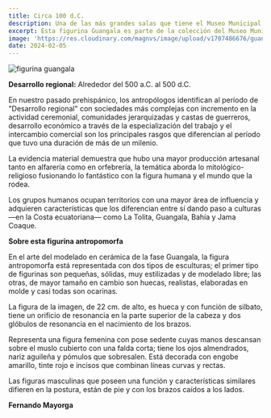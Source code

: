 ```yaml
---
title: Circa 100 d.C.
description: Una de las más grandes salas que tiene el Museo Municipal de Guayaquil es la dedicada al período Prehispánico de la historia de la región de Guayaquil, contiene interesantes muestras de arte modelado de los diferentes períodos, entre ellas varias figurinas antropomorfas como la de la imagen.
excerpt: Esta figurina Guangala es parte de la colección del Museo Municipal de Guayaquil.
image: 'https://res.cloudinary.com/magnvs/image/upload/v1707486676/guangalt_bojwxo.png'
date: 2024-02-05
---  
```


![figurina guangala](https://res.cloudinary.com/magnvs/image/upload/v1707486676/guangalt_bojwxo.png)

**Desarrollo regional:**  Alrededor del 500 a.C. al 500 d.C.  

En nuestro pasado prehispánico, los antropólogos identifican al período de "Desarrollo regional" con sociedades más complejas con incremento en la actividad ceremonial, comunidades jerarquizadas y castas de guerreros, desarrollo económico a través de la especialización del trabajo y el intercambio comercial son los principales rasgos que diferencian al período que tuvo una duración de más de un milenio.

La evidencia material demuestra que hubo una mayor producción artesanal tanto en alfarería como en orfebrería, la temática aborda lo mitológico-religioso fusionando lo fantástico con la figura humana y el mundo que la rodea.

Los grupos humanos ocupan territorios con una mayor área de influencia y adquieren características que los diferencian entre sí dando paso a culturas —en la Costa ecuatoriana— como La Tolita, Guangala, Bahía y Jama Coaque.  

**Sobre esta figurina antropomorfa**  

En el arte del modelado en cerámica de la fase Guangala, la figura antropomorfa está representada con dos tipos de esculturas; el primer tipo de figurinas son pequeñas, sólidas, muy estilizadas y de modelado libre; las otras, de mayor tamaño en cambio son huecas, realistas, elaboradas en molde y casi todas son ocarinas.

La figura de la imagen, de 22 cm. de alto, es hueca y con función de silbato, tiene un orificio de resonancia en la parte superior de la cabeza y dos glóbulos de resonancia en el nacimiento de los brazos.

Representa una figura femenina con pose sedente cuyas manos descansan sobre el muslo cubierto con una falda corta; tiene los ojos almendrados, nariz aguileña y pómulos que sobresalen.
Está decorada con engobe amarillo, tinte rojo e incisos que combinan líneas curvas y rectas.

Las figuras masculinas que poseen una función y características similares difieren en la postura, están de pie y con los brazos caídos a los lados.

**Fernando Mayorga**
